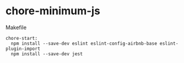 # chore-minimum-js
Makefile
```
chore-start:
  npm install --save-dev eslint eslint-config-airbnb-base eslint-plugin-import
  npm install --save-dev jest
```

